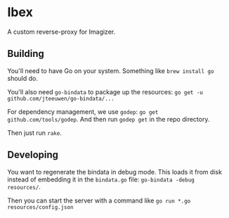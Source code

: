 Ibex
====
A custom reverse-proxy for Imagizer.

Building
--------
You'll need to have Go on your system. Something like `brew install go` should do.

You'll also need `go-bindata` to package up the resources: `go get -u github.com/jteeuwen/go-bindata/...`

For dependency management, we use `godep`: `go get github.com/tools/godep`. And then run `godep get`
in the repo directory.

Then just run `rake`.

Developing
----------

You want to regenerate the bindata in debug mode. This loads it from disk instead of embedding it in the
`bindata.go` file: `go-bindata -debug resources/`.

Then you can start the server with a command like `go run *.go resources/config.json`
